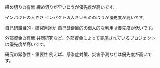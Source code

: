 締め切りの有無 締め切りが早いほうが優先度が高いです。

インパクトの大きさ インパクトの大きいもののほうが優先度が高いです。

自己研鑽目的・研究用途か 自己研鑽目的の個人的な利用は優先度が低いです。

外部資金の有無 共同研究など、外部資金によって実施されているプロジェクトは優先度が高いです。

研究の緊急性・重要性 例えば、感染症対策、災害予測などは優先度が高いです。